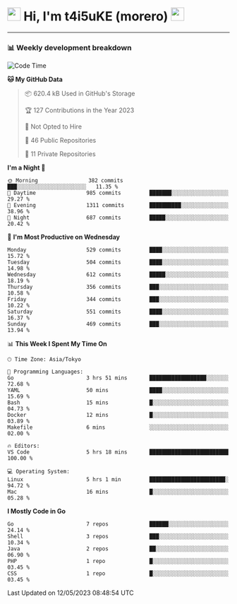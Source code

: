 <!-- Title -->
<h1>
    <img src="https://emojis.slackmojis.com/emojis/images/1600385609/10490/cactuar.gif?1600385609" width="30"/> 
    Hi, I'm t4i5uKE (morero) 
    <img src="https://emojis.slackmojis.com/emojis/images/1600385609/10490/cactuar.gif?1600385609" width="30"/>
</h1>

---

<h3> 📊 Weekly development breakdown </h3>
<!-- waka-readme-stats -->

<!--START_SECTION:waka-->
![Code Time](http://img.shields.io/badge/Code%20Time-1%2C515%20hrs%2034%20mins-blue)

**🐱 My GitHub Data** 

> 📦 620.4 kB Used in GitHub's Storage 
 > 
> 🏆 127 Contributions in the Year 2023
 > 
> 🚫 Not Opted to Hire
 > 
> 📜 46 Public Repositories 
 > 
> 🔑 11 Private Repositories 
 > 
**I'm a Night 🦉** 

```text
🌞 Morning                382 commits         ███░░░░░░░░░░░░░░░░░░░░░░   11.35 % 
🌆 Daytime                985 commits         ███████░░░░░░░░░░░░░░░░░░   29.27 % 
🌃 Evening                1311 commits        ██████████░░░░░░░░░░░░░░░   38.96 % 
🌙 Night                  687 commits         █████░░░░░░░░░░░░░░░░░░░░   20.42 % 
```
📅 **I'm Most Productive on Wednesday** 

```text
Monday                   529 commits         ████░░░░░░░░░░░░░░░░░░░░░   15.72 % 
Tuesday                  504 commits         ████░░░░░░░░░░░░░░░░░░░░░   14.98 % 
Wednesday                612 commits         █████░░░░░░░░░░░░░░░░░░░░   18.19 % 
Thursday                 356 commits         ███░░░░░░░░░░░░░░░░░░░░░░   10.58 % 
Friday                   344 commits         ███░░░░░░░░░░░░░░░░░░░░░░   10.22 % 
Saturday                 551 commits         ████░░░░░░░░░░░░░░░░░░░░░   16.37 % 
Sunday                   469 commits         ███░░░░░░░░░░░░░░░░░░░░░░   13.94 % 
```


📊 **This Week I Spent My Time On** 

```text
🕑︎ Time Zone: Asia/Tokyo

💬 Programming Languages: 
Go                       3 hrs 51 mins       ██████████████████░░░░░░░   72.68 % 
YAML                     50 mins             ████░░░░░░░░░░░░░░░░░░░░░   15.69 % 
Bash                     15 mins             █░░░░░░░░░░░░░░░░░░░░░░░░   04.73 % 
Docker                   12 mins             █░░░░░░░░░░░░░░░░░░░░░░░░   03.89 % 
Makefile                 6 mins              ░░░░░░░░░░░░░░░░░░░░░░░░░   02.00 % 

🔥 Editors: 
VS Code                  5 hrs 18 mins       █████████████████████████   100.00 % 

💻 Operating System: 
Linux                    5 hrs 1 min         ████████████████████████░   94.72 % 
Mac                      16 mins             █░░░░░░░░░░░░░░░░░░░░░░░░   05.28 % 
```

**I Mostly Code in Go** 

```text
Go                       7 repos             ██████░░░░░░░░░░░░░░░░░░░   24.14 % 
Shell                    3 repos             ███░░░░░░░░░░░░░░░░░░░░░░   10.34 % 
Java                     2 repos             ██░░░░░░░░░░░░░░░░░░░░░░░   06.90 % 
PHP                      1 repo              █░░░░░░░░░░░░░░░░░░░░░░░░   03.45 % 
CSS                      1 repo              █░░░░░░░░░░░░░░░░░░░░░░░░   03.45 % 
```




 Last Updated on 12/05/2023 08:48:54 UTC
<!--END_SECTION:waka-->
